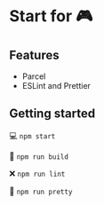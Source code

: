 # Start for <Hockair Project> 🎮

## Features

- Parcel
- ESLint and Prettier

## Getting started

💻 `npm start`

🔨 `npm run build`

❌ `npm run lint`

💄 `npm run pretty`
